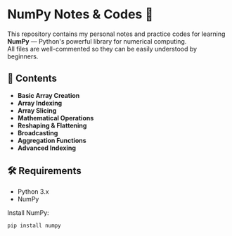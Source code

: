 # NumPy Notes & Codes 📘

This repository contains my personal notes and practice codes for learning **NumPy** — Python's powerful library for numerical computing.  
All files are well-commented so they can be easily understood by beginners.

## 📂 Contents
- **Basic Array Creation**
- **Array Indexing**
- **Array Slicing**
- **Mathematical Operations**
- **Reshaping & Flattening**
- **Broadcasting**
- **Aggregation Functions**
- **Advanced Indexing**

## 🛠 Requirements
- Python 3.x
- NumPy

Install NumPy:
```bash
pip install numpy
